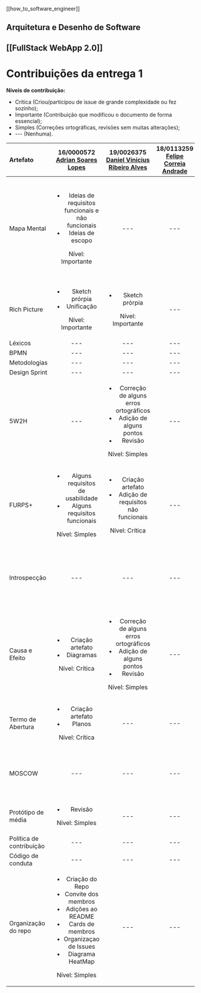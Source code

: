 [[how_to_software_engineer]]

## Arquitetura e Desenho de Software




## [[FullStack WebApp 2.0]]


# Contribuições da entrega 1

**Níveis de contribuição:**
- Crítica (Criou/participou de issue de grande complexidade ou fez sozinho);
- Importante (Contribuição que modificou o documento de forma essencial);
- Simples (Correções ortográficas, revisões sem muitas alterações);
- --- (Nenhuma).
<!-- 
Como preencher:
Copie:
<ul><li>Contrib 1</li><li>Contrib 2...</li></ul><p>Nível: [Crítica, Importante, Simples]</p>
-->

|Artefato| 16/0000572 [Adrian Soares Lopes](https://github.com/SwampTG) | 19/0026375  [Daniel Vinicius Ribeiro Alves](https://github.com/DanielViniciusAlves) | 18/0113259 [Felipe Correia Andrade](https://github.com/Percon12) | 14/0139281 [Fernando Ribeiro Aguilar](https://github.com/fernando-ra) | 19/0046091 [Gustave Augusto Persijn](https://github.com/gpersijn) | 17/0080102 [Lucas Gomes Lopes](https://github.com/LucasGlopes) | 15/0016310 [Luis Gustavo Avelino de Lima Jacinto](https://github.com/luis-gustavo) | 20/0043111 [Ricardo de Castro Loureiro](https://github.com/castroricardo1) | 18/0149598 [Victor Hugo Siqueira Costa](https://github.com/V100k) | 18/0029240 [Wesley Pedrosa dos Santos ](https://github.com/wesleysantos00) |
|:---|:---:|:---:|:---:|:---:|:---:|:---:|:---:|:---:|:---:|:---:|
|Mapa Mental             |<ul><li>Ideias de requisitos funcionais e não funcionais</li><li>Ideias de escopo</li></ul><p>Nível: Importante</p><!-- end Adrian -->|---|---|---|---|---|<ul><li>Contribuição com ideias e entendimento geral sobre o projeto</li><li>Levantamento dos requisitos gerados a partir do brainstorm</li><li></li></ul>>|---|---|---|<!-- endline Mapa Mental -->
|Rich Picture            |<ul><li>Sketch prórpia</li><li>Unificação</li></ul><p>Nível: Importante</p><!-- end Adrian  -->|<ul><li>Sketch prórpia</li></ul><p>Nível: Importante</p><!-- end Daniel -->|---|---|---|---|---|<ul><li>Sketch própria</li></ul><p>Nível: Importante</p>|---|---|<!-- endline Rich -->
|Léxicos                 |---|---|---|---|---|---|---|---|---|---|<!-- endline  Léxicos -->
|BPMN                    |---|---|---|---|---|---|---|---|---|---|<!-- endline BPMN -->
|Metodologias            |---|---|---|---|---|---|---|---|---|---|<!-- endline Metodologias -->
|Design Sprint           |---|---|---|---|---|---|---|---|---|---|<!-- endline Design -->
|5W2H                    |---|<ul><li>Correção de alguns erros ortográficos</li><li>Adição de alguns pontos</li><li>Revisão</li></ul><p>Nível: Simples</p><!-- end Daniel -->|---|---|---|---|---|<ul><li>Criação do artefato</li><li>Diagramas</li></ul> <p>Nivel: Crítico</p>|---|---|<!-- endline 5W2H -->
|FURPS+                  |<ul><li>Alguns requisitos de usabilidade</li><li>Alguns requisitos funcionais</li></ul><p>Nível: Simples</p><!-- end Adrian -->|<ul><li>Criação artefato</li><li>Adição de requisitos não funcionais</li></ul><p>Nível: Crítica</p><!-- end Daniel -->|---|---|---|---|---|---|---|---|<!-- endline FURPS -->
|Introspecção            |---|---|---|---|---|---|---|---|---|<ul><li> e personas do projeto</li><li></li></ul><p>Nível: Crítica</p><!-- end Wesley -->|<!-- endline Introspecção -->
|Causa e Efeito          |<ul><li>Criação artefato</li><li>Diagramas</li></ul><p>Nível: Crítica</p><!-- end Adrian -->|<ul><li>Correção de alguns erros ortográficos</li><li>Adição de alguns pontos</li><li>Revisão</li></ul><p>Nível: Simples</p><!-- end Daniel -->|---|---|---|---|---|---|---|---|<!-- endline Causa e Efeito -->
|Termo de Abertura       |<ul><li>Criação artefato</li><li>Planos</li></ul><p>Nível: Crítica</p><!-- end Adrian -->|---|---|---|---|---|---|---|---|---|<!-- endline Termo de Abertura -->
|MOSCOW                  |---|---|---|---|---|---|---|<ul><li>Alguns requisitos</li><li>Revisão</li></ul><p>Nível: Simples</p>|---|---|<!-- endline MOSCOW -->
|Protótipo de média      |<ul><li>Revisão</li></ul><p>Nível: Simples</p><!-- end Adrian -->|---|---|---|---|---|---|---|---|---|<!-- endline média -->
|Política de contribuição|---|---|---|---|---|---|---|---|---|---|<!-- endline contribuição -->
|Código de conduta       |---|---|---|---|---|---|---|---|---|---|<!-- endline conduta -->
|Organização do repo     |<ul><li>Criação do Repo</li><li>Convite dos membros</li><li>Adições ao README</li><li>Cards de membros</li><li>Organizaçao de Issues</li><li>Diagrama HeatMap</li></ul><p>Nível: Simples</p><!-- end Adrian -->|---|---|---|---|---|---|---|---|---|<!-- endline conduta -->
